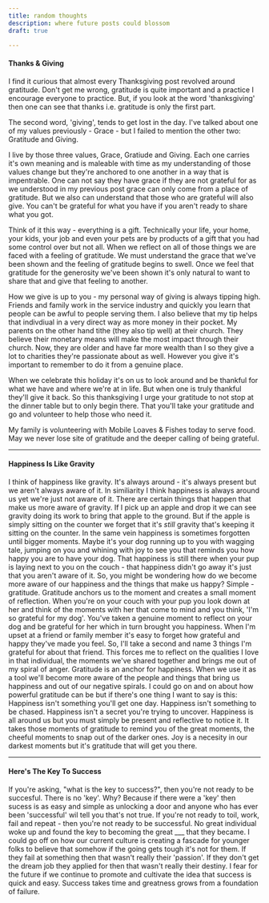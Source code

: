 ```yaml
---
title: random thoughts
description: where future posts could blossom
draft: true

---
```


#### Thanks & Giving

I find it curious that almost every Thanksgiving post revolved around gratitude. Don't get me wrong, gratitude is quite important and a practice I encourage everyone to practice. But, if you look at the word 'thanksgiving' then one can see that thanks i.e. gratitude is only the first part. 

The second word, 'giving', tends to get lost in the day. I've talked about one of my values previously - Grace - but I failed to mention the other two: Gratitude and Giving.  

I live by those three values, Grace, Gratiude and Giving. Each one carries it's own meaning and is maleable with time as my understanding of those values change but they're anchored to one another in a way that is impentrable. One can not say they have grace if they are not grateful for as we understood in my previous post grace can only come from a place of gratitude. But we also can understand that those who are grateful will also give. You can't be grateful for what you have if you aren't ready to share what you got. 

Think of it this way - everything is a gift. Technically your life, your home, your kids, your job and even your pets are by products of a gift that you had some control over but not all. When we reflect on all of those things we are faced with a feeling of gratitude. We must understand the grace that we've been shown and the feeling of gratitude begins to swell. Once we feel that gratitude for the generosity we've been shown it's only natural to want to share that and give that feeling to another. 

How we give is up to you - my personal way of giving is always tipping high. Friends and family work in the service industry and quickly you learn that people can be awful to people serving them. I also believe that my tip helps that indivdiual in a very direct way as more money in their pocket. My parents on the other hand tithe (they also tip well) at their church. They believe their monetary means will make the most impact through their church. Now, they are older and have far more wealth than I so they give a lot to charities they're passionate about as well. However you give it's important to remember to do it from a genuine place. 

When we celebrate this holiday it's on us to look around and be thankful for what we have and where we're at in life. But when one is truly thankful they'll give it back. So this thanksgiving I urge your gratitude to not stop at the dinner table but to only begin there. That you'll take your gratitude and go and volunteer to help those who need it. 

My family is volunteering with Mobile Loaves & Fishes today to serve food. May we never lose site of gratitude and the deeper calling of being grateful. 





-----

#### Happiness Is Like Gravity



I think of happiness like gravity. It's always around - it's always present but we aren't always aware of it. In similiarity I think happiness is always around us yet we're just not aware of it. There are certain things that happen that make us more aware of gravity. If I pick up an apple and drop it we can see gravity doing its work to bring that apple to the ground. But if the apple is simply sitting on the counter we forget that it's _still_ gravity that's keeping it sitting on the counter. In the same vein happiness is sometimes forgotten until bigger moments. Maybe it's your dog running up to you with wagging tale, jumping on you and whining with joy to see you that reminds you how happy you are to have your dog. That happiness is still there when your pup is laying next to you on the couch - that happiness didn't go away it's just that you aren't aware of it. So, you might be wondering how do we become more aware of our happiness and the things that make us happy? Simple - gratitude. Gratitude anchors us to the moment and creates a small moment of reflection. When you're on your couch with your pup you look down at her and think of the moments with her that come to mind and you think, 'I'm so grateful for my dog'. You've taken a genuine moment to reflect on your dog and be grateful for her which in turn brought you happiness. When I'm upset at a friend or family member it's easy to forget how grateful and happy they've made you feel. So, I'll take a second and name 3 things I'm grateful for about that friend. This forces me to reflect on the qualities I love in that individual, the moments we've shared together and brings me out of my spiral of anger. Gratitude is an anchor for happiness. When we use it as a tool we'll become more aware of the people and things that bring us happiness and out of our negative spirals. I could go on and on about how powerful gratitude can be but if there's one thing I want to say is this: Happiness isn't something you'll get one day. Happiness isn't something to be chased. Happiness isn't a secret you're trying to uncover. Happiness is all around us but you must simply be present and reflective to notice it. It takes those moments of gratitude to remind you of the great moments, the cheeful moments to snap out of the darker ones. Joy is a necesity in our darkest moments but it's gratitude that will get you there. 





---

#### Here's The Key To Success



If you're asking, "what is the key to success?", then you're not ready to be succesful. There is no 'key'. Why? Because if there were a 'key' then sucess is as easy and simple as unlocking a door and anyone who has ever been 'successful' wil tell you that's not true. If you're not ready to toil, work, fail and repeat - then you're not ready to be successful. No great individual woke up and found the key to becoming the great ___ that they became. I could go off on how our current culture is creating a fascade for younger folks to believe that somehow if the going gets tough it's not for them. If they fail at something then that wasn't really their 'passion'. If they don't get the dream job they applied for then that wasn't really their destiny. I fear for the future if we continue to promote and cultivate the idea that success is quick and easy. Success takes time and greatness grows from a foundation of failure. 





































